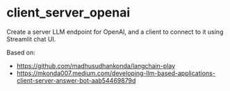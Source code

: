 # client_server_openai

Create a server LLM endpoint for OpenAI, and a client to connect to it using Streamlit chat UI.


Based on: 
* https://github.com/madhusudhankonda/langchain-play
* https://mkonda007.medium.com/developing-llm-based-applications-client-server-answer-bot-aab54469879d